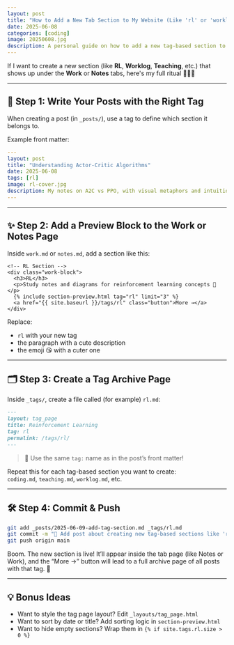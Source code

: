 ```yaml
---
layout: post
title: "How to Add a New Tab Section to My Website (Like 'rl' or 'worklog')"
date: 2025-06-08
categories: [coding]
image: 20250608.jpg
description: A personal guide on how to add a new tag-based section to my site, complete with a preview block and tag archive. Think 'rl', 'coding', 'teaching'... 🌟
---
```


If I want to create a new section (like **RL**, **Worklog**, **Teaching**, etc.) that shows up under the **Work** or **Notes** tabs, here's my full ritual 🧙‍♀️✨

---

## 🧱 Step 1: Write Your Posts with the Right Tag

When creating a post (in `_posts/`), use a tag to define which section it belongs to.

Example front matter:

```yaml
---
layout: post
title: "Understanding Actor-Critic Algorithms"
date: 2025-06-08
tags: [rl]
image: rl-cover.jpg
description: My notes on A2C vs PPO, with visual metaphors and intuition dumps 🧠
---
```

---

## ✨ Step 2: Add a Preview Block to the Work or Notes Page

Inside `work.md` or `notes.md`, add a section like this:

```liquid
<!-- RL Section -->
<div class="work-block">
  <h3>RL</h3>
  <p>Study notes and diagrams for reinforcement learning concepts 📘</p>
  {% include section-preview.html tag="rl" limit="3" %}
  <a href="{{ site.baseurl }}/tags/rl" class="button">More →</a>
</div>
```

Replace:
- `rl` with your new tag
- the paragraph with a cute description
- the emoji 😘 with a cuter one

---

## 🗂️ Step 3: Create a Tag Archive Page

Inside `_tags/`, create a file called (for example) `rl.md`:

```markdown
---
layout: tag_page
title: Reinforcement Learning
tag: rl
permalink: /tags/rl/
---
```

> 📝 Use the same `tag:` name as in the post’s front matter!

Repeat this for each tag-based section you want to create:  
`coding.md`, `teaching.md`, `worklog.md`, etc.

---

## 🛠️ Step 4: Commit & Push

```bash
git add _posts/2025-06-09-add-tag-section.md _tags/rl.md
git commit -m "🧩 Add post about creating new tag-based sections like 'rl'"
git push origin main
```

Boom. The new section is live! It’ll appear inside the tab page (like Notes or Work), and the “More →” button will lead to a full archive page of all posts with that tag. 🥰

---

## 💡 Bonus Ideas

- Want to style the tag page layout? Edit `_layouts/tag_page.html`
- Want to sort by date or title? Add sorting logic in `section-preview.html`
- Want to hide empty sections? Wrap them in `{% if site.tags.rl.size > 0 %}`

